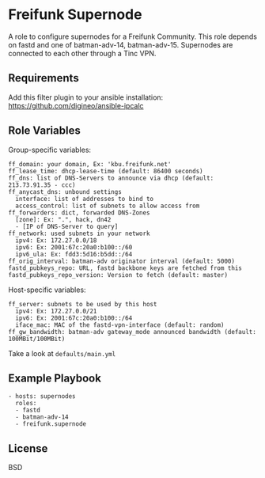 Freifunk Supernode
===============

A role to configure supernodes for a Freifunk Community.
This role depends on fastd and one of batman-adv-14, batman-adv-15.
Supernodes are connected to each other through a Tinc VPN.

Requirements
------------

Add this filter plugin to your ansible installation:
https://github.com/digineo/ansible-ipcalc

Role Variables
--------------

Group-specific variables:

    ff_domain: your domain, Ex: 'kbu.freifunk.net'
    ff_lease_time: dhcp-lease-time (default: 86400 seconds)
    ff_dns: list of DNS-Servers to announce via dhcp (default: 213.73.91.35 - ccc)
    ff_anycast_dns: unbound settings
      interface: list of addresses to bind to
      access_control: list of subnets to allow access from
    ff_forwarders: dict, forwarded DNS-Zones
      [zone]: Ex: ".", hack, dn42
      - [IP of DNS-Server to query]
    ff_network: used subnets in your network
      ipv4: Ex: 172.27.0.0/18
      ipv6: Ex: 2001:67c:20a0:b100::/60
      ipv6_ula: Ex: fdd3:5d16:b5dd::/64
    ff_orig_interval: batman-adv originator interval (default: 5000)
    fastd_pubkeys_repo: URL, fastd backbone keys are fetched from this
    fastd_pubkeys_repo_version: Version to fetch (default: master)

Host-specific variables:

    ff_server: subnets to be used by this host
      ipv4: Ex: 172.27.0.0/21
      ipv6: Ex: 2001:67c:20a0:b100::/64
      iface_mac: MAC of the fastd-vpn-interface (default: random)
    ff_gw_bandwidth: batman-adv gateway_mode announced bandwidth (default: 100MBit/100MBit)

Take a look at `defaults/main.yml`

Example Playbook
----------------

    - hosts: supernodes
      roles:
      - fastd
      - batman-adv-14
      - freifunk.supernode

License
-------

BSD
